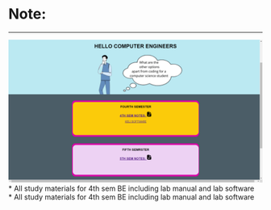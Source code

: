 # Note:
 ****
 <img src="https://github.com/sudeepnn/belife/blob/main/image/Screenshot%20(259).png"> 
* All study materials for 4th sem BE  including lab manual and lab software <br>
* All study materials for 4th sem BE  including lab manual and lab software <br>

